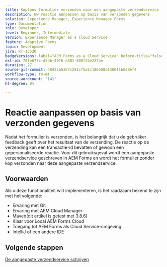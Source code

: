 ```yaml
---
title: Koploos formulier verzenden naar een aangepaste verzendservice
description: Uw reactie aanpassen op basis van verzonden gegevens
solution: Experience Manager, Experience Manager Forms
type: Documentation
role: Developer
level: Beginner, Intermediate
version: Experience Manager as a Cloud Service
feature: Adaptive Forms
topic: Development
jira: KT-13520
badgeVersions: label="AEM Forms as a Cloud Service" before-title="false"
exl-id: 78fe677c-d5ab-40f6-a381-800f24e227ae
duration: 27
source-git-commit: 48433a5367c281cf5a1c106b08a1306f1b0e8ef4
workflow-type: tm+mt
source-wordcount: '141'
ht-degree: 0%

---
```


# Reactie aanpassen op basis van verzonden gegevens

Nadat het formulier is verzonden, is het belangrijk dat u de gebruiker feedback geeft over het resultaat van de verzending. De reactie op de verzending kan een transactie-id bevatten of gewoon een gepersonaliseerde reactie. Voor dit gebruiksgeval wordt een aangepaste verzendservice geschreven in AEM Forms en wordt het formulier zonder kop verzonden naar deze aangepaste verzendservice.

## Voorwaarden

Als u deze functionaliteit wilt implementeren, is het raadzaam bekend te zijn met het volgende:

* Ervaring met Git
* Ervaring met AEM Cloud Manager
* Maven(dit artikel is getest met 3.8.6)
* Klaar voor Local AEM Forms Cloud
* Toegang tot AEM Forms als Cloud Service-omgeving
* IntelliJ of een andere IDE


## Volgende stappen

[De aangepaste verzendservice schrijven](./custom-submit-service.md)
